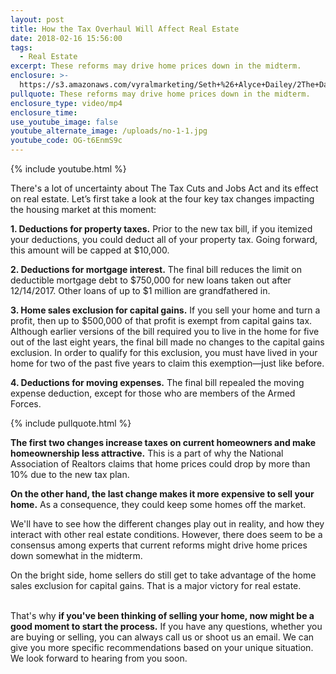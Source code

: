 ```yaml
---
layout: post
title: How the Tax Overhaul Will Affect Real Estate
date: 2018-02-16 15:56:00
tags:
  - Real Estate
excerpt: These reforms may drive home prices down in the midterm.
enclosure: >-
  https://s3.amazonaws.com/vyralmarketing/Seth+%26+Alyce+Dailey/2The+Dailey+Group-+How+the+Tax+Overhaul+Will+Affect+Real+Estate%253F.mp4
pullquote: These reforms may drive home prices down in the midterm.
enclosure_type: video/mp4
enclosure_time:
use_youtube_image: false
youtube_alternate_image: /uploads/no-1-1.jpg
youtube_code: OG-t6EnmS9c
---
```


{% include youtube.html %}

There's a lot of uncertainty about The Tax Cuts and Jobs Act and its effect on real estate. Let’s first take a look at the four key tax changes impacting the housing market at this moment:

**1. Deductions for property taxes.** Prior to the new tax bill, if you itemized your deductions, you could deduct all of your property tax. Going forward, this amount will be capped at $10,000.

**2. Deductions for mortgage interest.** The final bill reduces the limit on deductible mortgage debt to $750,000 for new loans taken out after 12/14/2017. Other loans of up to $1 million are grandfathered in.

**3. Home sales exclusion for capital gains.** If you sell your home and turn a profit, then up to $500,000 of that profit is exempt from capital gains tax. Although earlier versions of the bill required you to live in the home for five out of the last eight years, the final bill made no changes to the capital gains exclusion. In order to qualify for this exclusion, you must have lived in your home for two of the past five years to claim this exemption—just like before.

**4. Deductions for moving expenses.** The final bill repealed the moving expense deduction, except for those who are members of the Armed Forces.

{% include pullquote.html %}

**The first two changes increase taxes on current homeowners and make homeownership less attractive.** This is a part of why the National Association of Realtors claims that home prices could drop by more than 10% due to the new tax plan.

**On the other hand, the last change makes it more expensive to sell your home.** As a consequence, they could keep some homes off the market.

We'll have to see how the different changes play out in reality, and how they interact with other real estate conditions. However, there does seem to be a consensus among experts that current reforms might drive home prices down somewhat in the midterm.

On the bright side, home sellers do still get to take advantage of the home sales exclusion for capital gains. That is a major victory for real estate.

<br>That's why **if you've been thinking of selling your home, now might be a good moment to start the process.** If you have any questions, whether you are buying or selling, you can always call us or shoot us an email. We can give you more specific recommendations based on your unique situation. We look forward to hearing from you soon.